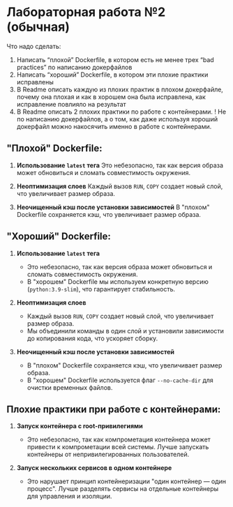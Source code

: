 # Лабораторная работа №2 (обычная)
Что надо сделать:
1. Написать “плохой” Dockerfile, в котором есть не менее трех “bad practices” по написанию докерфайлов
2. Написать “хороший” Dockerfile, в котором эти плохие практики исправлены
3. В Readme описать каждую из плохих практик в плохом докерфайле, почему она плохая и как в хорошем она была исправлена, как исправление повлияло на результат
4. В Readme описать 2 плохих практики по работе с контейнерами. ! Не по написанию докерфайлов, а о том, как даже используя хороший докерфайл можно накосячить именно в работе с контейнерами.


## "Плохой" Dockerfile:


1. **Использование `latest` тега**
   Это небезопасно, так как версия образа может обновиться и сломать совместимость окружения.

2. **Неоптимизация слоев**
   Каждый вызов `RUN`, `COPY` создает новый слой, что увеличивает размер образа.

3. **Неочищенный кэш после установки зависимостей**
   В "плохом" Dockerfile сохраняется кэш, что увеличивает размер образа.
   
  
## "Хороший" Dockerfile:

1. **Использование `latest` тега**
   - Это небезопасно, так как версия образа может обновиться и сломать совместимость окружения.
   - В "хорошем" Dockerfile мы используем конкретную версию (`python:3.9-slim`), что гарантирует стабильность.

2. **Неоптимизация слоев**
   - Каждый вызов `RUN`, `COPY` создает новый слой, что увеличивает размер образа.
   - Мы объединили команды в один слой и установили зависимости до копирования кода, что ускоряет сборку.

3. **Неочищенный кэш после установки зависимостей**
   - В "плохом" Dockerfile сохраняется кэш, что увеличивает размер образа.
   - В "хорошем" Dockerfile используется флаг `--no-cache-dir` для очистки временных файлов.
     

## Плохие практики при работе с контейнерами:

1. **Запуск контейнера с root-привилегиями**
   - Это небезопасно, так как компрометация контейнера может привести к компрометации всей системы. Лучше запускать контейнеры от непривилегированных пользователей.

2. **Запуск нескольких сервисов в одном контейнере**
   - Это нарушает принцип контейнеризации "один контейнер — один процесс". Лучше разделять сервисы на отдельные контейнеры для управления и изоляции.
